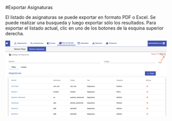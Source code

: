 #Exportar Asignaturas

El listado de asignaturas se puede exportar en formato PDF o Excel.
Se puede realizar una busqueda y luego exportar sólo los resultados.
Para exportar el listado actual, clic en uno de los botones de la esquina superior derecha.

![Exportar Asignaturas](img/exportar.png)
